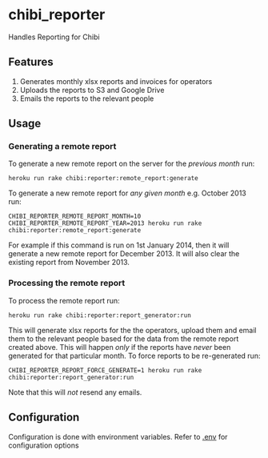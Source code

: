 # chibi_reporter

Handles Reporting for Chibi

## Features

1. Generates monthly xlsx reports and invoices for operators
2. Uploads the reports to S3 and Google Drive
3. Emails the reports to the relevant people

## Usage

### Generating a remote report

To generate a new remote report on the server for the *previous month* run:

```shell
heroku run rake chibi:reporter:remote_report:generate
```

To generate a new remote report for *any given month* e.g. October 2013 run:

```shell
CHIBI_REPORTER_REMOTE_REPORT_MONTH=10 CHIBI_REPORTER_REMOTE_REPORT_YEAR=2013 heroku run rake chibi:reporter:remote_report:generate
```

For example if this command is run on 1st January 2014, then it will generate a new remote report for December 2013. It will also clear the existing report from November 2013.

### Processing the remote report

To process the remote report run:

```shell
heroku run rake chibi:reporter:report_generator:run
```

This will generate xlsx reports for the the operators, upload them and email them to the relevant people based for the data from the remote report created above. This will happen *only* if the reports have *never* been generated for that particular month. To force reports to be re-generated run:

```shell
CHIBI_REPORTER_REPORT_FORCE_GENERATE=1 heroku run rake chibi:reporter:report_generator:run
```

Note that this will *not* resend any emails.

## Configuration

Configuration is done with environment variables. Refer to [.env](https://github.com/dwilkie/chibi-reporter/blob/master/.env) for configuration options
